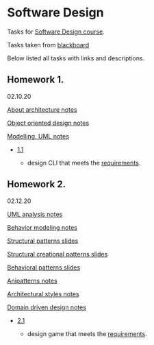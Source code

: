# Software Design

Tasks for [Software Design course](notes/).

Tasks taken from [blackboard](https://bb.spbu.ru/webapps/blackboard/content/listContent.jsp?course_id=_58457_1&content_id=_483205_1&mode=reset)

Below listed all tasks with links and descriptions.

## Homework 1. 
02.10.20

[About architecture notes](notes/01-about-architecture-text.pdf)

[Object oriented design notes](notes/02-object-oriented-design-text.pdf)

[Modelling, UML notes](notes/03-modeling-text.pdf)

- [1.1](DesignCLI/text.pdf)

    - design CLI that meets the [requirements](DesignCLI/task.md).

## Homework 2. 
02.12.20

[UML analysis notes](notes/04-uml-analysis-text.pdf)

[Behavior modeling notes](notes/05-behavior-modeling-text.pdf)

[Structural patterns slides](slides/06-structural-patterns-slides.pdf)

[Structural creational patterns slides](slides/07-structural-creational-patterns-slides.pdf)

[Behavioral patterns slides](slides/08-behavioral-patterns-slides.pdf)

[Anipatterns notes](notes/09-antipatterns-text.pdf)

[Architectural styles notes](notes/10-architectural-styles-text.pdf)

[Domain driven design notes](notes/11-ddd-text.pdf)


- [2.1](./DesignRoguelike/text.pdf)

    - design game that meets the [requirements](./DesignRoguelike/task.md).
